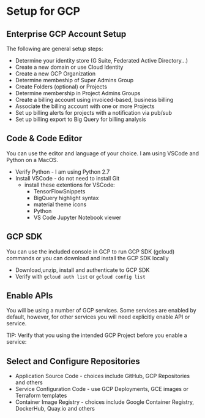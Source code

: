 # Setup for GCP

## Enterprise GCP Account Setup

The following are general setup steps:
- Determine your identity store (G Suite, Federated Active Directory...)
- Create a new domain or use Cloud Identity
- Create a new GCP Organization
- Determine membeship of Super Admins Group
- Create Folders (optional) or Projects
- Determine membership in Project Admins Groups
- Create a billing account using invoiced-based, business billing
- Associate the billing account with one or more Projects
- Set up billing alerts for projects with a notification via pub/sub
- Set up billing export to Big Query for billing analysis

## Code & Code Editor

You can use the editor and language of your choice.  I am using VSCode and Python on a MacOS.
- Verify Python - I am using Python 2.7
- Install VSCode - do not need to install Git
    - install these extentions for VSCode: 
        - TensorFlowSnippets
        - BigQuery highlight syntax
        - material theme icons
        - Python
        - VS Code Jupyter Notebook viewer

## GCP SDK 
 
 You can use the included console in GCP to run GCP SDK (gcloud) commands or you can download and install the GCP SDK locally

 - Download,unzip, install and authenticate to GCP SDK
 - Verify with `gcloud auth list` or `gcloud config list`

 ## Enable APIs

 You will be using a number of GCP services.  Some services are enabled by default, however, for other services you will need explicitly enable API or service.  

TIP: Verify that you using the intended GCP Project before you enable a service:

## Select and Configure Repositories

- Application Source Code - choices include GitHub, GCP Repositories and others
- Service Configuration Code - use GCP Deployments, GCE images or Terraform templates
- Container Image Registry - choices include Google Container Registry, DockerHub, Quay.io and others